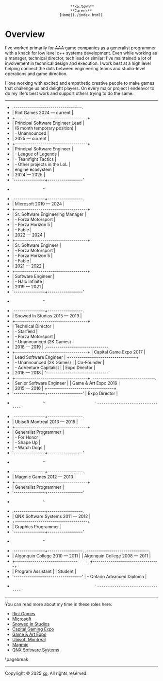                                   **xo.town**
                                  **Career**
                             [Home](./index.html)

Overview
================================================================================

I've worked primarily for AAA game companies as a generalist programmer with a
knack for low level c++ systems development. Even while working as a manager,
technical director, tech lead or similar: I've maintained a lot of involvement
in technical design and execution. I work best at a high level helping connect
the dots between engineering teams and studio-level operations and game
direction.

I love working with excited and empathetic creative people to make games that
challenge us and delight players. On every major project I endeavor to do my
life's best work and support others trying to do the same.

********************************************************************************
*  .-----------------------------------.
* | Riot Games           2024 — current |
* +-------------------------------------+
* | Principal Software Engineer Lead    |
* | (6 month temporary position)        |
* | - Unannounced                       |
* | 2025 — current                      |
* +-------------------------------------+
* | Principal Software Engineer         |
* | - League of Legends                 |
* | - Teamfight Tactics                 |
* | - Other projects in the LoL         |
* |   engine ecosystem                  |
* | 2024 — 2025                         |
*  '----------------+------------------'
*                   ^
*  .----------------+------------------.
* | Microsoft               2019 — 2024 |
* +-------------------------------------+
* | Sr. Software Engineering Manager    |
* | - Forza Motorsport                  |
* | - Forza Horizon 5                   |
* | - Fable                             |
* | 2022 — 2024                         |
* +-------------------------------------+
* | Sr. Software Engineer               |
* | - Forza Motorsport                  |
* | - Forza Horizon 5                   |
* | - Fable                             |
* | 2021 — 2022                         |
* +-------------------------------------+
* | Software Engineer                   |  
* | - Halo Infinite                     |
* | 2019 — 2021                         |
*  '----------------+------------------'
*                   ^
*  .----------------+------------------.
* | Snowed In Studios       2015 — 2019 |
* +-------------------------------------+
* | Technical Director                  |
* | - Starfield                         |
* | - Forza Motorsport                  |
* | - Unannounced (2K Games)            |
* | 2018 — 2019                         |   .--------------------------------.
* +-------------------------------------+  | Capital Game Expo           2017 |
* | Lead Software Engineer              |  +----------------------------------+
* | - Unannounced (2K Games)            |  | Co-Founder                       |
* | - AdVenture Capitalist              |  | Expo Director                    |
* | 2016 — 2018                         |   '--------------------------------'
* +-------------------------------------+   .--------------------------------.
* | Senior Software Engineer            |  | Game & Art Expo             2016 |
* | 2015 — 2016                         |  +----------------------------------+
*  '----------------+------------------'   | Expo Director                    |
*                   ^                       '--------------------------------'
*  .----------------+------------------. 
* | Ubisoft Montreal        2013 — 2015 |
* +-------------------------------------+
* | Generalist Programmer               |
* | - For Honor                         |
* | - Shape Up                          |
* | - Watch Dogs                        |
*  '----------------+------------------' 
*                   ^
*  .----------------+------------------.
* | Magmic Games            2012 — 2013 |
* +-------------------------------------+
* | Generalist Programmer               |
*  '----------------+------------------'
*                   ^
*  .----------------+------------------.
* | QNX Software Systems    2011 — 2012 |
* +-------------------------------------+
* | Graphics Programmer                 |
*  '----------------+------------------'
*                   ^
*  .----------------+------------------.    .--------------------------------.  
* | Algonquin College       2010 — 2011 |  | Algonquin College    2008 — 2011 |
* +-------------------------------------|  +----------------------------------+
* | Program Assistant                   |  | Student                          |
*  '-----------------------------------'   | - Ontario Advanced Diploma       |
*                                           '--------------------------------'
********************************************************************************

You can read more about my time in these roles here:

- [Riot Games](#)
- [Microsoft](#)
- [Snowed In Studios](#)
- [Capital Gaming Expo](#)
- [Game & Art Expo](#)
- [Ubisoft Montreal](#)
- [Magmic](#)
- [QNX Software Systems](#)

\pagebreak

--------------------------------------------------------------------------------

Copyright © 2025 [xo](https://xo.town). All rights reserved.